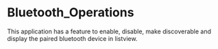 # Bluetooth_Operations
This application has a feature to enable, disable, make discoverable and display the  paired bluetooth device in listview. 
